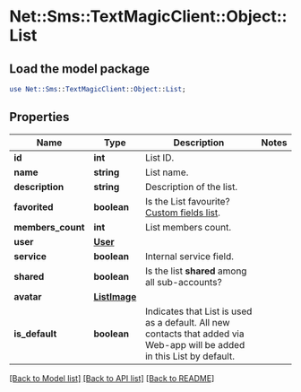 # Net::Sms::TextMagicClient::Object::List

## Load the model package
```perl
use Net::Sms::TextMagicClient::Object::List;
```

## Properties
Name | Type | Description | Notes
------------ | ------------- | ------------- | -------------
**id** | **int** | List ID. | 
**name** | **string** | List name. | 
**description** | **string** | Description of the list. | 
**favorited** | **boolean** | Is the List favourite? [Custom fields list](http://docs.textmagictesting.com/#operation/getFavourites). | 
**members_count** | **int** | List members count. | 
**user** | [**User**](User.md) |  | 
**service** | **boolean** | Internal service field. | 
**shared** | **boolean** | Is the list **shared** among all sub-accounts? | 
**avatar** | [**ListImage**](ListImage.md) |  | 
**is_default** | **boolean** | Indicates that List is used as a default. All new contacts that added via Web-app will be added in this List by default. | 

[[Back to Model list]](../README.md#documentation-for-models) [[Back to API list]](../README.md#documentation-for-api-endpoints) [[Back to README]](../README.md)



